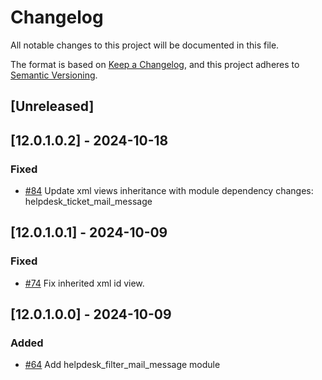 # Changelog
All notable changes to this project will be documented in this file.

The format is based on [Keep a Changelog](https://keepachangelog.com/en/1.0.0/),
and this project adheres to [Semantic Versioning](https://semver.org/spec/v2.0.0.html).

## [Unreleased]
## [12.0.1.0.2] - 2024-10-18
### Fixed
- [#84](https://gitlab.com/somitcoop/erp-research/odoo-helpdesk/-/merge_requests/84) Update xml views inheritance with module dependency changes: helpdesk_ticket_mail_message

## [12.0.1.0.1] - 2024-10-09
### Fixed
- [#74](https://gitlab.com/somitcoop/erp-research/odoo-helpdesk/-/merge_requests/74) Fix inherited xml id view. 

## [12.0.1.0.0] - 2024-10-09
### Added
- [#64](https://gitlab.com/somitcoop/erp-research/odoo-helpdesk/-/merge_requests/64) Add helpdesk_filter_mail_message module